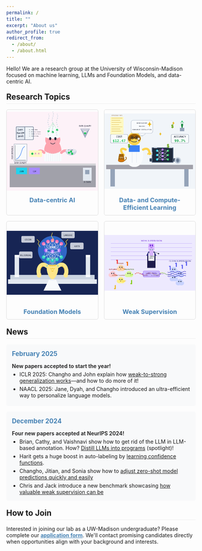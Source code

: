 ```yaml
---
permalink: /
title: ""
excerpt: "About us"
author_profile: true
redirect_from:
  - /about/
  - /about.html
---
```


<div style="margin-bottom: 15px;">
  <p>Hello! We are a research group at the University of Wisconsin-Madison focused on machine learning, LLMs and Foundation Models, and data-centric AI.</p>
</div>

<h2 style="margin-top: 20px; margin-bottom: 15px; border-bottom: 1px solid #eee; padding-bottom: 5px;">Research Topics</h2>

<div class="research-topics-grid">
  <div class="research-topic-card">
    <div class="research-topic-image">
      <img src="/images/research_illustration/datacentric.png" alt="Data-centric AI" onerror="this.src='/images/research_illustration/datacentric.png'">
    </div>
    <h3><a href="/">Data-centric AI</a></h3>
  </div>
  
  <div class="research-topic-card">
    <div class="research-topic-image">
      <img src="/images/research_illustration/efficient-learning.png" alt="Data- and Compute-Efficient Learning" onerror="this.src='/images/research_illustration/efficient-learning.png'">
    </div>
    <h3><a href="/">Data- and Compute-Efficient Learning</a></h3>
  </div>

  <div class="research-topic-card">
    <div class="research-topic-image">
      <img src="/images/research_illustration/foundation-models.png" alt="Foundation Models" onerror="this.src='/images/research_illustration/foundation-models.png'">
    </div>
    <h3><a href="/">Foundation Models</a></h3>
  </div>
  
  <div class="research-topic-card">
    <div class="research-topic-image">
      <img src="/images/research_illustration/weak-supervision.png" alt="Weak Supervision" onerror="this.src='/images/research_illustration/weak-supervision.png'">
    </div>
    <h3><a href="/">Weak Supervision</a></h3>
  </div>
</div>

<h2 style="margin-top: 20px; margin-bottom: 15px; border-bottom: 1px solid #eee; padding-bottom: 5px;">News</h2>

<div style="margin-bottom: 15px; background-color: #f8f9fa; padding: 15px; border-radius: 5px;">
  <h3 style="color: #4682B4; margin-bottom: 8px; font-size: 1.2em; margin-top: 0;">February 2025</h3>
  <p style="font-weight: 600; margin-bottom: 5px;">New papers accepted to start the year!</p>
  <ul style="padding-left: 20px; margin-top: 5px; margin-bottom: 0;">
    <li style="margin-bottom: 5px;">ICLR 2025: Changho and John explain how <a href="https://arxiv.org/pdf/2412.03881?" target="_blank">weak-to-strong generalization works</a>—and how to do more of it!</li>
    <li style="margin-bottom: 5px;">NAACL 2025: Jane, Dyah, and Changho introduced an ultra-efficient way to personalize language models.</li>
  </ul>
</div>

<div style="margin-bottom: 15px; background-color: #f8f9fa; padding: 15px; border-radius: 5px;">
  <h3 style="color: #4682B4; margin-bottom: 8px; font-size: 1.2em; margin-top: 0;">December 2024</h3>
  <p style="font-weight: 600; margin-bottom: 5px;">Four new papers accepted at NeurIPS 2024!</p>
  <ul style="padding-left: 20px; margin-top: 5px; margin-bottom: 0;">
    <li style="margin-bottom: 5px;">Brian, Cathy, and Vaishnavi show how to get rid of the LLM in LLM-based annotation. How? <a href="https://arxiv.org/pdf/2407.11004" target="_blank">Distill LLMs into programs</a> (spotlight)!</li>
    <li style="margin-bottom: 5px;">Harit gets a huge boost in auto-labeling by <a href="https://arxiv.org/pdf/2404.16188" target="_blank">learning confidence functions</a>.</li>
    <li style="margin-bottom: 5px;">Changho, Jitian, and Sonia show how to <a href="https://arxiv.org/pdf/2404.08461" target="_blank">adjust zero-shot model predictions quickly and easily</a></li>
    <li style="margin-bottom: 0;">Chris and Jack introduce a new benchmark showcasing <a href="https://arxiv.org/pdf/2501.07727" target="_blank">how valuable weak supervision can be</a></li>
  </ul>
</div>

<h2 style="margin-top: 20px; margin-bottom: 15px; border-bottom: 1px solid #eee; padding-bottom: 5px;">How to Join</h2>

<p>Interested in joining our lab as a UW-Madison undergraduate? Please complete our <a href="https://forms.gle/8dxCSvtiBYdB3EGDA" style="font-weight: bold; color: #4682B4;">application form</a>. We'll contact promising candidates directly when opportunities align with your background and interests.</p>

<style>
.research-topics-grid {
  display: grid;
  grid-template-columns: repeat(2, 1fr);
  gap: 15px;
  margin: 10px 0;
}

.research-topic-card {
  border: 1px solid #ddd;
  border-radius: 5px;
  overflow: hidden;
  transition: transform 0.3s, box-shadow 0.3s;
}

.research-topic-card:hover {
  transform: translateY(-3px);
  box-shadow: 0 5px 10px rgba(0,0,0,0.1);
}

.research-topic-image {
  height: 220px;
  overflow: hidden;
}

.research-topic-image img {
  width: 100%;
  height: 100%;
  object-fit: contain;
  object-position: center;
}

.research-topic-card h3 {
  padding: 10px;
  margin: 0;
  text-align: center;
}

.research-topic-card h3 a {
  color: #4682B4;
  text-decoration: none;
}

.research-topic-card h3 a:hover {
  text-decoration: underline;
}

@media (max-width: 900px) {
  .research-topics-grid {
    grid-template-columns: repeat(2, 1fr);
  }
}

@media (max-width: 600px) {
  .research-topics-grid {
    grid-template-columns: 1fr;
  }
}
</style>